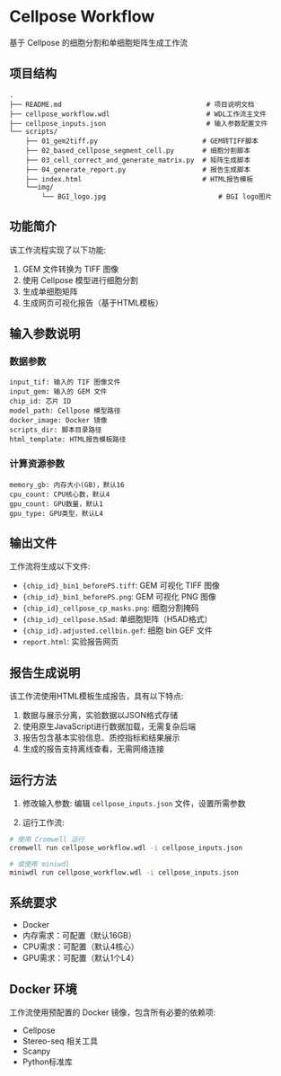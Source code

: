 # Cellpose Workflow

基于 Cellpose 的细胞分割和单细胞矩阵生成工作流

## 项目结构

```
.
├── README.md                                    # 项目说明文档
├── cellpose_workflow.wdl                        # WDL工作流主文件
├── cellpose_inputs.json                         # 输入参数配置文件
└── scripts/
    ├── 01_gem2tiff.py                          # GEM转TIFF脚本
    ├── 02_based_cellpose_segment_cell.py       # 细胞分割脚本
    ├── 03_cell_correct_and_generate_matrix.py  # 矩阵生成脚本
    ├── 04_generate_report.py                   # 报告生成脚本
    ├── index.html                              # HTML报告模板
    └──img/
        └── BGI_logo.jpg                            # BGI logo图片
```

## 功能简介

该工作流程实现了以下功能:
1. GEM 文件转换为 TIFF 图像
2. 使用 Cellpose 模型进行细胞分割
3. 生成单细胞矩阵
4. 生成网页可视化报告（基于HTML模板）

## 输入参数说明

### 数据参数
```
input_tif: 输入的 TIF 图像文件
input_gem: 输入的 GEM 文件
chip_id: 芯片 ID
model_path: Cellpose 模型路径
docker_image: Docker 镜像
scripts_dir: 脚本目录路径
html_template: HTML报告模板路径
```

### 计算资源参数
```
memory_gb: 内存大小(GB)，默认16
cpu_count: CPU核心数，默认4
gpu_count: GPU数量，默认1
gpu_type: GPU类型，默认L4
```

## 输出文件

工作流将生成以下文件:
- `{chip_id}_bin1_beforePS.tiff`: GEM 可视化 TIFF 图像
- `{chip_id}_bin1_beforePS.png`: GEM 可视化 PNG 图像
- `{chip_id}_cellpose_cp_masks.png`: 细胞分割掩码
- `{chip_id}_cellpose.h5ad`: 单细胞矩阵（H5AD格式）
- `{chip_id}.adjusted.cellbin.gef`: 细胞 bin GEF 文件
- `report.html`: 实验报告网页

## 报告生成说明

该工作流使用HTML模板生成报告，具有以下特点:
1. 数据与展示分离，实验数据以JSON格式存储
2. 使用原生JavaScript进行数据加载，无需复杂后端
3. 报告包含基本实验信息、质控指标和结果展示
4. 生成的报告支持离线查看，无需网络连接

## 运行方法

1. 修改输入参数:
   编辑 `cellpose_inputs.json` 文件，设置所需参数

2. 运行工作流:
```bash
# 使用 Cromwell 运行
cromwell run cellpose_workflow.wdl -i cellpose_inputs.json

# 或使用 miniwdl
miniwdl run cellpose_workflow.wdl -i cellpose_inputs.json
```

## 系统要求

- Docker
- 内存需求：可配置（默认16GB）
- CPU需求：可配置（默认4核心）
- GPU需求：可配置（默认1个L4）

## Docker 环境

工作流使用预配置的 Docker 镜像，包含所有必要的依赖项:
- Cellpose
- Stereo-seq 相关工具
- Scanpy
- Python标准库
